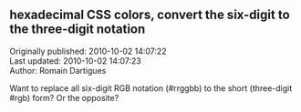 ## hexadecimal CSS colors, convert the six-digit to the three-digit notation  
Originally published: 2010-10-02 14:07:22  
Last updated: 2010-10-02 14:07:23  
Author: Romain Dartigues  
  
Want to replace all six-digit RGB notation (#rrggbb) to the short (three-digit #rgb) form?
Or the opposite?
